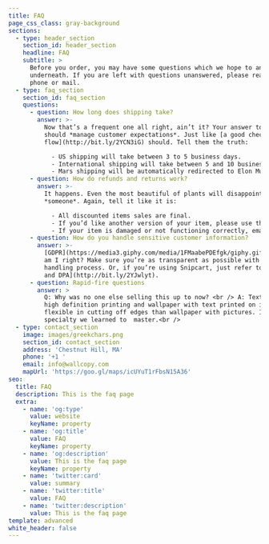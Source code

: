 ```yaml
---
title: FAQ
page_css_class: gray-background
sections:
  - type: header_section
    section_id: header_section
    headline: FAQ
    subtitle: >
      Before you order, you may have some questions which we hope to answer
      underneath. If you are left with questions unanswered, please reach out by
      phone or mail.
  - type: faq_section
    section_id: faq_section
    questions:
      - question: How long does shipping take?
        answer: >-
          Now that’s a frequent one all right, ain’t it? Your answer to this
          should *manage customer expectations*. Just like [a good checkout
          flow](http://bit.ly/2YCN3iG) should. Tell them the truth:

            - US shipping will take between 3 to 5 business days.
            - International shipping will take between 5 and 10 business days.
            - Mars shipping will be automatically redirected to Elon Musk’s Twitter account.
      - question: How do refunds and returns work?
        answer: >-
          It happens. Even the most beautiful of plants will disappoint
          *someone*. Again, tell it like it is:

            - All discounted items sales are final.
            - If you’d like another version of your item, please use the return label. Instructions are printed on its back.
            - If your item is damaged or not functioning correctly, email us at info@planty.com, and we’ll refund you + send you a new one ASAP!
      - question: How do you handle sensitive customer information?
        answer: >-
          [GDPR](https://media3.giphy.com/media/1FMaabePDEfgk/giphy.gif?cid=790b76115d1fc3ed7656643632f4131f&rid=giphy.gif),
          am I right? Make sure you’re as transparent as possible with your data
          handling process. Or, if you’re using Snipcart, just refer to [our ToS
          and DPA](http://bit.ly/2YJwlyt).
      - question: Rapid-fire questions
        answer: >
          Q: Why was no one else selling this up to now? <br /> A: Text requires
          high definition printing and wallpaper with text printed on it is less
          flexible in cutting off edges than wallpaper with pictures. It's a
          specialty we learned to  master.<br />
  - type: contact_section
    image: images/greekchars.png
    section_id: contact_section
    address: 'Chestnut Hill, MA'
    phone: '+1 '
    email: info@wallcopy.com
    mapUrl: 'https://goo.gl/maps/icUYuT1rFbsN15A36'
seo:
  title: FAQ
  description: This is the faq page
  extra:
    - name: 'og:type'
      value: website
      keyName: property
    - name: 'og:title'
      value: FAQ
      keyName: property
    - name: 'og:description'
      value: This is the faq page
      keyName: property
    - name: 'twitter:card'
      value: summary
    - name: 'twitter:title'
      value: FAQ
    - name: 'twitter:description'
      value: This is the faq page
template: advanced
white_header: false
---
```

